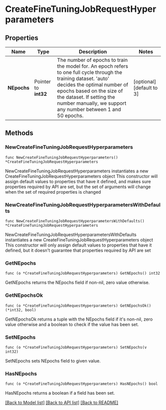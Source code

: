 # CreateFineTuningJobRequestHyperparameters

## Properties

Name | Type | Description | Notes
------------ | ------------- | ------------- | -------------
**NEpochs** | Pointer to **int32** | The number of epochs to train the model for. An epoch refers to one full cycle through the training dataset. &#39;auto&#39; decides the optimal number of epochs based on the size of the dataset. If setting the number manually, we support any number between 1 and 50 epochs. | [optional] [default to 3]

## Methods

### NewCreateFineTuningJobRequestHyperparameters

`func NewCreateFineTuningJobRequestHyperparameters() *CreateFineTuningJobRequestHyperparameters`

NewCreateFineTuningJobRequestHyperparameters instantiates a new CreateFineTuningJobRequestHyperparameters object
This constructor will assign default values to properties that have it defined,
and makes sure properties required by API are set, but the set of arguments
will change when the set of required properties is changed

### NewCreateFineTuningJobRequestHyperparametersWithDefaults

`func NewCreateFineTuningJobRequestHyperparametersWithDefaults() *CreateFineTuningJobRequestHyperparameters`

NewCreateFineTuningJobRequestHyperparametersWithDefaults instantiates a new CreateFineTuningJobRequestHyperparameters object
This constructor will only assign default values to properties that have it defined,
but it doesn't guarantee that properties required by API are set

### GetNEpochs

`func (o *CreateFineTuningJobRequestHyperparameters) GetNEpochs() int32`

GetNEpochs returns the NEpochs field if non-nil, zero value otherwise.

### GetNEpochsOk

`func (o *CreateFineTuningJobRequestHyperparameters) GetNEpochsOk() (*int32, bool)`

GetNEpochsOk returns a tuple with the NEpochs field if it's non-nil, zero value otherwise
and a boolean to check if the value has been set.

### SetNEpochs

`func (o *CreateFineTuningJobRequestHyperparameters) SetNEpochs(v int32)`

SetNEpochs sets NEpochs field to given value.

### HasNEpochs

`func (o *CreateFineTuningJobRequestHyperparameters) HasNEpochs() bool`

HasNEpochs returns a boolean if a field has been set.


[[Back to Model list]](../README.md#documentation-for-models) [[Back to API list]](../README.md#documentation-for-api-endpoints) [[Back to README]](../README.md)


